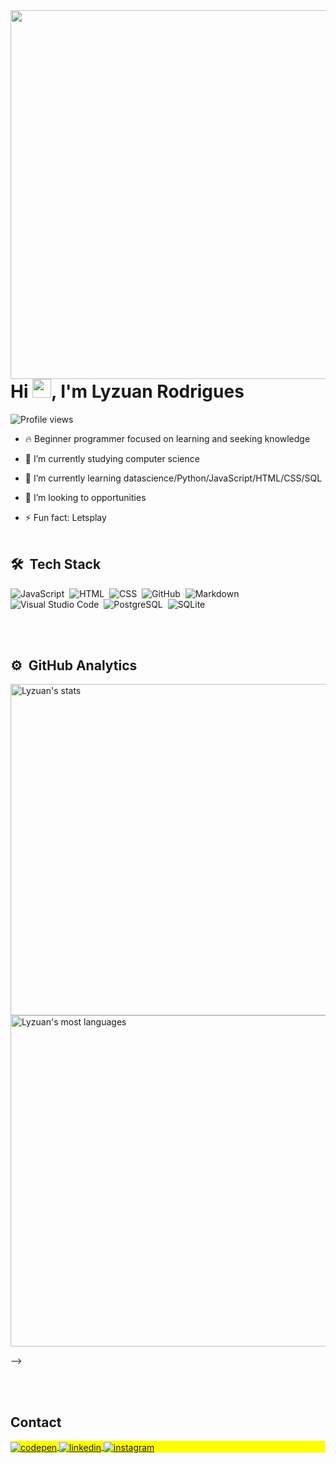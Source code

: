 <img align="right" height="590em" src="https://raw.githubusercontent.com/gist/Lyzuan/06ab75ef13ba1e5842fb7e472c99cf53/raw/6078759e06547ace89bba9138d2a0908905b784e/githubcard.svg"/>
<h1 align="left">Hi <img src="https://raw.githubusercontent.com/kaueMarques/kaueMarques/master/hi.gif" height="30px">, I'm Lyzuan Rodrigues</h1>
<p align="left"> <img src="https://komarev.com/ghpvc/?username=Lyzuan&color=yellow" alt="Profile views" /> </p>

- 🔥 Beginner programmer focused on learning and seeking knowledge

- 🔭 I’m currently studying computer science
- 🌱 I’m currently learning datascience/Python/JavaScript/HTML/CSS/SQL
- 👯 I’m looking to opportunities
- ⚡ Fun fact: Letsplay
<br><br>

## 🛠 &nbsp;Tech Stack

![JavaScript](https://img.shields.io/badge/-JavaScript-05122A?style=flat&logo=javascript)&nbsp;
![HTML](https://img.shields.io/badge/-HTML-05122A?style=flat&logo=HTML5)&nbsp;
![CSS](https://img.shields.io/badge/-CSS-05122A?style=flat&logo=CSS3&logoColor=1572B6)&nbsp;
![GitHub](https://img.shields.io/badge/-GitHub-05122A?style=flat&logo=github)&nbsp;
![Markdown](https://img.shields.io/badge/-Markdown-05122A?style=flat&logo=markdown)&nbsp;
![Visual Studio Code](https://img.shields.io/badge/-Visual%20Studio%20Code-05122A?style=flat&logo=visual-studio-code&logoColor=007ACC)&nbsp;
![PostgreSQL](https://img.shields.io/badge/-PostgreSQL-05122A?style=flat&logo=postgresql)&nbsp;
![SQLite](https://img.shields.io/badge/-SQLite-05122A?style=flat&logo=sqlite)&nbsp;

<br><br>

## ⚙️ &nbsp;GitHub Analytics

<p align="left">
<img width="530em" src="https://github-readme-stats.vercel.app/api?username=Lyzuan&show_icons=true&theme=vision-friendly-dark" alt="Lyzuan's stats"/>
<img width="530em" src="https://github-readme-stats.vercel.app/api/top-langs/?username=Lyzuan&layout=compact&theme=vision-friendly-dark" alt="Lyzuan's most languages"/>
</p>
-->

<br><br>

## Contact

<p align="left" style="background:yellow">
<a href="https://codepen.io/Lyzuan-Rodrigues" target="_blank">
  <img align="center" src="https://img.shields.io/badge/-Lyzuan-05122A?style=flat&logo=codepen" alt="codepen"/>
</a> 
<a href="www.linkedin.com/in/lyzuan" target="_blank">
  <img align="center" src="https://img.shields.io/badge/-Lyzuan-05122A?style=flat&logo=linkedin" alt="linkedin"/>
</a>
<a href="https://www.instagram.com/lyzuan_rd/"_blank">
 <img align="center" src="https://img.shields.io/badge/-Lyzuan-05122A?style=flat&logo=instagram" alt="instagram"/>
</a>
</p>
